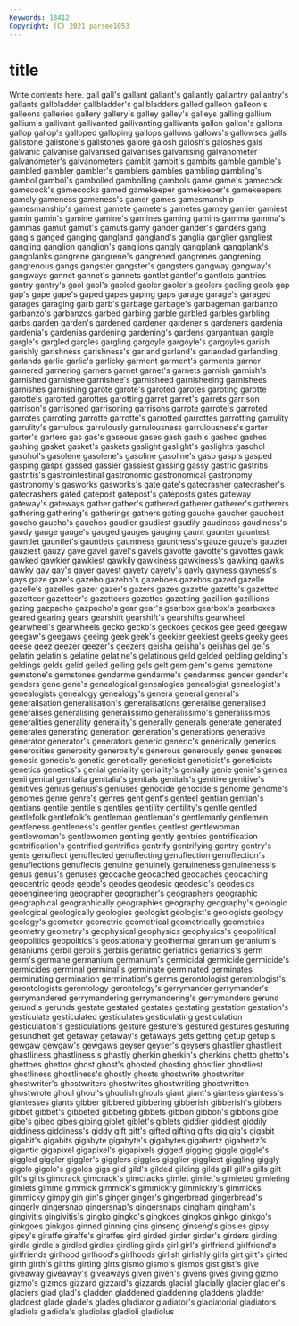 ```yaml
---
Keywords: 18412
Copyright: (C) 2021 parsee1053
---
```


# title

Write contents here.
 gall gall's gallant
gallant's gallantly gallantry gallantry's gallants gallbladder gallbladder's gallbladders galled galleon
galleon's galleons galleries gallery gallery's galley galley's galleys galling gallium
gallium's gallivant gallivanted gallivanting gallivants gallon gallon's gallons gallop gallop's
galloped galloping gallops gallows gallows's gallowses galls gallstone gallstone's gallstones
galore galosh galosh's galoshes gals galvanic galvanise galvanised galvanises galvanising
galvanometer galvanometer's galvanometers gambit gambit's gambits gamble gamble's gambled gambler
gambler's gamblers gambles gambling gambling's gambol gambol's gambolled gambolling gambols
game game's gamecock gamecock's gamecocks gamed gamekeeper gamekeeper's gamekeepers gamely
gameness gameness's gamer games gamesmanship gamesmanship's gamest gamete gamete's gametes
gamey gamier gamiest gamin gamin's gamine gamine's gamines gaming gamins
gamma gamma's gammas gamut gamut's gamuts gamy gander gander's ganders
gang gang's ganged ganging gangland gangland's ganglia ganglier gangliest gangling
ganglion ganglion's ganglions gangly gangplank gangplank's gangplanks gangrene gangrene's gangrened
gangrenes gangrening gangrenous gangs gangster gangster's gangsters gangway gangway's gangways
gannet gannet's gannets gantlet gantlet's gantlets gantries gantry gantry's gaol
gaol's gaoled gaoler gaoler's gaolers gaoling gaols gap gap's gape
gape's gaped gapes gaping gaps garage garage's garaged garages garaging
garb garb's garbage garbage's garbageman garbanzo garbanzo's garbanzos garbed garbing
garble garbled garbles garbling garbs garden garden's gardened gardener gardener's
gardeners gardenia gardenia's gardenias gardening gardening's gardens gargantuan gargle gargle's
gargled gargles gargling gargoyle gargoyle's gargoyles garish garishly garishness garishness's
garland garland's garlanded garlanding garlands garlic garlic's garlicky garment garment's
garments garner garnered garnering garners garnet garnet's garnets garnish garnish's
garnished garnishee garnishee's garnisheed garnisheeing garnishees garnishes garnishing garote garote's
garoted garotes garoting garotte garotte's garotted garottes garotting garret garret's
garrets garrison garrison's garrisoned garrisoning garrisons garrote garrote's garroted garrotes
garroting garrotte garrotte's garrotted garrottes garrotting garrulity garrulity's garrulous garrulously
garrulousness garrulousness's garter garter's garters gas gas's gaseous gases gash
gash's gashed gashes gashing gasket gasket's gaskets gaslight gaslight's gaslights
gasohol gasohol's gasolene gasolene's gasoline gasoline's gasp gasp's gasped gasping
gasps gassed gassier gassiest gassing gassy gastric gastritis gastritis's gastrointestinal
gastronomic gastronomical gastronomy gastronomy's gasworks gasworks's gate gate's gatecrasher gatecrasher's
gatecrashers gated gatepost gatepost's gateposts gates gateway gateway's gateways gather
gather's gathered gatherer gatherer's gatherers gathering gathering's gatherings gathers gating
gauche gaucher gauchest gaucho gaucho's gauchos gaudier gaudiest gaudily gaudiness
gaudiness's gaudy gauge gauge's gauged gauges gauging gaunt gaunter gauntest
gauntlet gauntlet's gauntlets gauntness gauntness's gauze gauze's gauzier gauziest gauzy
gave gavel gavel's gavels gavotte gavotte's gavottes gawk gawked gawkier
gawkiest gawkily gawkiness gawkiness's gawking gawks gawky gay gay's gayer
gayest gayety gayety's gayly gayness gayness's gays gaze gaze's gazebo
gazebo's gazeboes gazebos gazed gazelle gazelle's gazelles gazer gazer's gazers
gazes gazette gazette's gazetted gazetteer gazetteer's gazetteers gazettes gazetting gazillion
gazillions gazing gazpacho gazpacho's gear gear's gearbox gearbox's gearboxes geared
gearing gears gearshift gearshift's gearshifts gearwheel gearwheel's gearwheels gecko gecko's
geckoes geckos gee geed geegaw geegaw's geegaws geeing geek geek's
geekier geekiest geeks geeky gees geese geez geezer geezer's geezers
geisha geisha's geishas gel gel's gelatin gelatin's gelatine gelatine's gelatinous
geld gelded gelding gelding's geldings gelds gelid gelled gelling gels
gelt gem gem's gems gemstone gemstone's gemstones gendarme gendarme's gendarmes
gender gender's genders gene gene's genealogical genealogies genealogist genealogist's genealogists
genealogy genealogy's genera general general's generalisation generalisation's generalisations generalise generalised
generalises generalising generalissimo generalissimo's generalissimos generalities generality generality's generally generals
generate generated generates generating generation generation's generations generative generator generator's
generators generic generic's generically generics generosities generosity generosity's generous generously
genes geneses genesis genesis's genetic genetically geneticist geneticist's geneticists genetics
genetics's genial geniality geniality's genially genie genie's genies genii genital
genitalia genitalia's genitals genitals's genitive genitive's genitives genius genius's geniuses
genocide genocide's genome genome's genomes genre genre's genres gent gent's
genteel gentian gentian's gentians gentile gentile's gentiles gentility gentility's gentle
gentled gentlefolk gentlefolk's gentleman gentleman's gentlemanly gentlemen gentleness gentleness's gentler
gentles gentlest gentlewoman gentlewoman's gentlewomen gentling gently gentries gentrification gentrification's
gentrified gentrifies gentrify gentrifying gentry gentry's gents genuflect genuflected genuflecting
genuflection genuflection's genuflections genuflects genuine genuinely genuineness genuineness's genus genus's
genuses geocache geocached geocaches geocaching geocentric geode geode's geodes geodesic
geodesic's geodesics geoengineering geographer geographer's geographers geographic geographical geographically geographies
geography geography's geologic geological geologically geologies geologist geologist's geologists geology
geology's geometer geometric geometrical geometrically geometries geometry geometry's geophysical geophysics
geophysics's geopolitical geopolitics geopolitics's geostationary geothermal geranium geranium's geraniums gerbil
gerbil's gerbils geriatric geriatrics geriatrics's germ germ's germane germanium germanium's
germicidal germicide germicide's germicides germinal germinal's germinate germinated germinates germinating
germination germination's germs gerontologist gerontologist's gerontologists gerontology gerontology's gerrymander gerrymander's
gerrymandered gerrymandering gerrymandering's gerrymanders gerund gerund's gerunds gestate gestated gestates
gestating gestation gestation's gesticulate gesticulated gesticulates gesticulating gesticulation gesticulation's gesticulations
gesture gesture's gestured gestures gesturing gesundheit get getaway getaway's getaways
gets getting getup getup's gewgaw gewgaw's gewgaws geyser geyser's geysers
ghastlier ghastliest ghastliness ghastliness's ghastly gherkin gherkin's gherkins ghetto ghetto's
ghettoes ghettos ghost ghost's ghosted ghosting ghostlier ghostliest ghostliness ghostliness's
ghostly ghosts ghostwrite ghostwriter ghostwriter's ghostwriters ghostwrites ghostwriting ghostwritten ghostwrote
ghoul ghoul's ghoulish ghouls giant giant's giantess giantess's giantesses giants
gibber gibbered gibbering gibberish gibberish's gibbers gibbet gibbet's gibbeted gibbeting
gibbets gibbon gibbon's gibbons gibe gibe's gibed gibes gibing giblet
giblet's giblets giddier giddiest giddily giddiness giddiness's giddy gift gift's
gifted gifting gifts gig gig's gigabit gigabit's gigabits gigabyte gigabyte's
gigabytes gigahertz gigahertz's gigantic gigapixel gigapixel's gigapixels gigged gigging giggle
giggle's giggled giggler giggler's gigglers giggles gigglier giggliest giggling giggly
gigolo gigolo's gigolos gigs gild gild's gilded gilding gilds gill
gill's gills gilt gilt's gilts gimcrack gimcrack's gimcracks gimlet gimlet's
gimleted gimleting gimlets gimme gimmick gimmick's gimmickry gimmickry's gimmicks gimmicky
gimpy gin gin's ginger ginger's gingerbread gingerbread's gingerly gingersnap gingersnap's
gingersnaps gingham gingham's gingivitis gingivitis's gingko gingko's gingkoes gingkos ginkgo
ginkgo's ginkgoes ginkgos ginned ginning gins ginseng ginseng's gipsies gipsy
gipsy's giraffe giraffe's giraffes gird girded girder girder's girders girding
girdle girdle's girdled girdles girdling girds girl girl's girlfriend girlfriend's
girlfriends girlhood girlhood's girlhoods girlish girlishly girls girt girt's girted
girth girth's girths girting girts gismo gismo's gismos gist gist's
give giveaway giveaway's giveaways given given's givens gives giving gizmo
gizmo's gizmos gizzard gizzard's gizzards glacial glacially glacier glacier's glaciers
glad glad's gladden gladdened gladdening gladdens gladder gladdest glade glade's
glades gladiator gladiator's gladiatorial gladiators gladiola gladiola's gladiolas gladioli gladiolus
